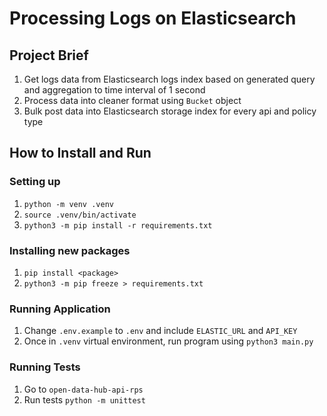 # Processing Logs on Elasticsearch

## Project Brief

1. Get logs data from Elasticsearch logs index based on generated query and aggregation to time interval of 1 second
2. Process data into cleaner format using `Bucket` object
3. Bulk post data into Elasticsearch storage index for every api and policy type

## How to Install and Run

### Setting up

1. `python -m venv .venv`
2. `source .venv/bin/activate`
3. `python3 -m pip install -r requirements.txt`

### Installing new packages

1. `pip install <package>`
2. `python3 -m pip freeze > requirements.txt`

### Running Application

1. Change `.env.example` to `.env` and include `ELASTIC_URL` and `API_KEY`
2. Once in `.venv` virtual environment, run program using `python3 main.py`

### Running Tests

1. Go to `open-data-hub-api-rps`
2. Run tests `python -m unittest`

